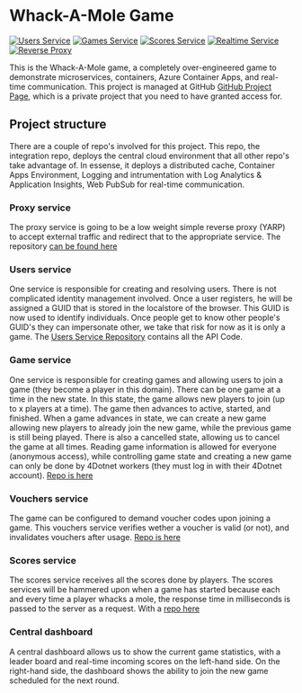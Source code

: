 # Whack-A-Mole Game

[![Users Service](https://github.com/4DotNet/whack-a-mole-users/actions/workflows/build-container.yml/badge.svg)](https://github.com/4DotNet/whack-a-mole-users/actions/workflows/build-container.yml)
[![Games Service](https://github.com/4DotNet/whack-a-mole-games/actions/workflows/build-container.yml/badge.svg)](https://github.com/4DotNet/whack-a-mole-games/actions/workflows/build-container.yml)
[![Scores Service](https://github.com/4DotNet/whack-a-mole-scores/actions/workflows/build-container.yml/badge.svg)](https://github.com/4DotNet/whack-a-mole-scores/actions/workflows/build-container.yml)
[![Realtime Service](https://github.com/4DotNet/whack-a-mole-realtime-service/actions/workflows/build-container.yml/badge.svg)](https://github.com/4DotNet/whack-a-mole-realtime-service/actions/workflows/build-container.yml)
[![Reverse Proxy](https://github.com/4DotNet/whack-a-mole-proxy/actions/workflows/build-container.yml/badge.svg)](https://github.com/4DotNet/whack-a-mole-proxy/actions/workflows/build-container.yml)

This is the Whack-A-Mole game, a completely over-engineered game to demonstrate microservices, containers, Azure Container Apps, and real-time communication. This project is managed at GitHub [GitHub Project Page](https://github.com/users/nikneem/projects/3), which is a private project that you need to have granted access for.

## Project structure

There are a couple of repo's involved for this project. This repo, the integration repo, deploys the central cloud environment that all other repo's take advantage of. In essense, it deploys a distributed cache, Container Apps Environment, Logging and intrumentation with Log Analytics & Application Insights, Web PubSub for real-time communication.

### Proxy service

The proxy service is going to be a low weight simple reverse proxy (YARP) to accept external traffic and redirect that to the appropriate service. The repository [can be found here](https://github.com/4DotNet/whack-a-mole-proxy)

### Users service

One service is responsible for creating and resolving users. There is not complicated identity management involved. Once a user registers, he will be assigned a GUID that is stored in the localstore of the browser. This GUID is now used to identify individuals. Once people get to know other people's GUID's they can impersonate other, we take that risk for now as it is only a game. The [Users Service Repository](https://github.com/nikneem/whack-a-mole-games-api) contains all the API Code.

### Game service

One service is responsible for creating games and allowing users to join a game (they become a player in this domain). There can be one game at a time in the new state. In this state, the game allows new players to join (up to x players at a time). The game then advances to active, started, and finished. When a game advances in state, we can create a new game allowing new players to already join the new game, while the previous game is still being played. There is also a cancelled state, allowing us to cancel the game at all times. Reading game information is allowed for everyone (anonymous access), while controlling game state and creating a new game can only be done by 4Dotnet workers (they must log in with their 4Dotnet account). [Repo is here](https://github.com/4DotNet/whack-a-mole-games)

### Vouchers service

The game can be configured to demand voucher codes upon joining a game. This vouchers service verifies wether a voucher is valid (or not), and invalidates vouchers after usage. [Repo is here](https://github.com/4DotNet/whack-a-mole-vouchers)

### Scores service

The scores service receives all the scores done by players. The scores services will be hammered upon when a game has started because each and every time a player whacks a mole, the response time in milliseconds is passed to the server as a request. With a [repo here](https://github.com/4DotNet/whack-a-mole-scores)

### Central dashboard

A central dashboard allows us to show the current game statistics, with a leader board and real-time incoming scores on the left-hand side. On the right-hand side, the dashboard shows the ability to join the new game scheduled for the next round.
